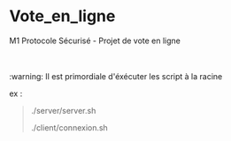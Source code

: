 # Vote_en_ligne
M1 Protocole Sécurisé - Projet de vote en ligne

<Br>
<Br>
:warning: Il est primordiale d'éxécuter les script à la racine

ex :
> ./server/server.sh
>
> ./client/connexion.sh
